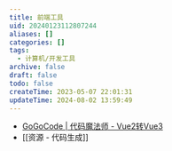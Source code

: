 ```yaml
---
title: 前端工具
uid: 20240123112807244
aliases: []
categories: []
tags:
  - 计算机/开发工具
archive: false
draft: false
todo: false
createTime: 2023-05-07 22:01:31
updateTime: 2024-08-02 13:59:49
---
```


- [GoGoCode | 代码魔法师 - Vue2转Vue3](https://gogocode.io/zh)
- [[资源 - 代码生成]]
